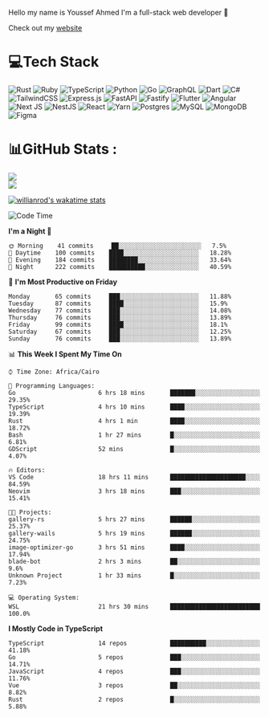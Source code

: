 Hello my name is Youssef Ahmed I'm a full-stack web developer 👋

Check out my [website](https://youssefahmed.vercel.app)
 
# 💻Tech Stack

![Rust](https://img.shields.io/badge/rust-%23000000.svg?style=for-the-badge&logo=rust&logoColor=white) ![Ruby](https://img.shields.io/badge/ruby-%23CC342D.svg?style=for-the-badge&logo=ruby&logoColor=white) ![TypeScript](https://img.shields.io/badge/typescript-%23007ACC.svg?style=for-the-badge&logo=typescript&logoColor=white) ![Python](https://img.shields.io/badge/python-3670A0?style=for-the-badge&logo=python&logoColor=ffdd54) ![Go](https://img.shields.io/badge/go-%2300ADD8.svg?style=for-the-badge&logo=go&logoColor=white) ![GraphQL](https://img.shields.io/badge/-GraphQL-E10098?style=for-the-badge&logo=graphql&logoColor=white) ![Dart](https://img.shields.io/badge/dart-%230175C2.svg?style=for-the-badge&logo=dart&logoColor=white) ![C#](https://img.shields.io/badge/c%23-%23239120.svg?style=for-the-badge&logo=c-sharp&logoColor=white) ![TailwindCSS](https://img.shields.io/badge/tailwindcss-%2338B2AC.svg?style=for-the-badge&logo=tailwind-css&logoColor=white) ![Express.js](https://img.shields.io/badge/express.js-%23404d59.svg?style=for-the-badge&logo=express&logoColor=%2361DAFB) ![FastAPI](https://img.shields.io/badge/FastAPI-005571?style=for-the-badge&logo=fastapi) ![Fastify](https://img.shields.io/badge/fastify-%23000000.svg?style=for-the-badge&logo=fastify&logoColor=white) ![Flutter](https://img.shields.io/badge/Flutter-%2302569B.svg?style=for-the-badge&logo=Flutter&logoColor=white) ![Angular](https://img.shields.io/badge/angular-%23DD0031.svg?style=for-the-badge&logo=angular&logoColor=white) ![Next JS](https://img.shields.io/badge/Next-black?style=for-the-badge&logo=next.js&logoColor=white) ![NestJS](https://img.shields.io/badge/nestjs-%23E0234E.svg?style=for-the-badge&logo=nestjs&logoColor=white) ![React](https://img.shields.io/badge/react-%2320232a.svg?style=for-the-badge&logo=react&logoColor=%2361DAFB) ![Yarn](https://img.shields.io/badge/yarn-%232C8EBB.svg?style=for-the-badge&logo=yarn&logoColor=white) ![Postgres](https://img.shields.io/badge/postgres-%23316192.svg?style=for-the-badge&logo=postgresql&logoColor=white) ![MySQL](https://img.shields.io/badge/mysql-%2300f.svg?style=for-the-badge&logo=mysql&logoColor=white) ![MongoDB](https://img.shields.io/badge/MongoDB-%234ea94b.svg?style=for-the-badge&logo=mongodb&logoColor=white)     ![Figma](https://img.shields.io/badge/figma-%23F24E1E.svg?style=for-the-badge&logo=figma&logoColor=white)

# 📊GitHub Stats :

![](https://github-readme-stats.vercel.app/api?username=joetifa2003&theme=tokyonight&hide_border=false&include_all_commits=false&count_private=false)<br/>
![](https://github-readme-streak-stats.herokuapp.com/?user=joetifa2003&theme=tokyonight&hide_border=false)<br/>

[![willianrod's wakatime stats](https://github-readme-stats.vercel.app/api/wakatime?username=joetifa2003&layout=compact)](https://github.com/anuraghazra/github-readme-stats)
<!--START_SECTION:waka-->
![Code Time](http://img.shields.io/badge/Code%20Time-633%20hrs%2057%20mins-blue)

**I'm a Night 🦉** 

```text
🌞 Morning    41 commits     ██░░░░░░░░░░░░░░░░░░░░░░░   7.5% 
🌆 Daytime    100 commits    ████░░░░░░░░░░░░░░░░░░░░░   18.28% 
🌃 Evening    184 commits    ████████░░░░░░░░░░░░░░░░░   33.64% 
🌙 Night      222 commits    ██████████░░░░░░░░░░░░░░░   40.59%

```
📅 **I'm Most Productive on Friday** 

```text
Monday       65 commits     ███░░░░░░░░░░░░░░░░░░░░░░   11.88% 
Tuesday      87 commits     ████░░░░░░░░░░░░░░░░░░░░░   15.9% 
Wednesday    77 commits     ███░░░░░░░░░░░░░░░░░░░░░░   14.08% 
Thursday     76 commits     ███░░░░░░░░░░░░░░░░░░░░░░   13.89% 
Friday       99 commits     ████░░░░░░░░░░░░░░░░░░░░░   18.1% 
Saturday     67 commits     ███░░░░░░░░░░░░░░░░░░░░░░   12.25% 
Sunday       76 commits     ███░░░░░░░░░░░░░░░░░░░░░░   13.89%

```


📊 **This Week I Spent My Time On** 

```text
⌚︎ Time Zone: Africa/Cairo

💬 Programming Languages: 
Go                       6 hrs 18 mins       ███████░░░░░░░░░░░░░░░░░░   29.35% 
TypeScript               4 hrs 10 mins       ████░░░░░░░░░░░░░░░░░░░░░   19.39% 
Rust                     4 hrs 1 min         ████░░░░░░░░░░░░░░░░░░░░░   18.72% 
Bash                     1 hr 27 mins        █░░░░░░░░░░░░░░░░░░░░░░░░   6.81% 
GDScript                 52 mins             █░░░░░░░░░░░░░░░░░░░░░░░░   4.07%

🔥 Editors: 
VS Code                  18 hrs 11 mins      █████████████████████░░░░   84.59% 
Neovim                   3 hrs 18 mins       ███░░░░░░░░░░░░░░░░░░░░░░   15.41%

🐱‍💻 Projects: 
gallery-rs               5 hrs 27 mins       ██████░░░░░░░░░░░░░░░░░░░   25.37% 
gallery-wails            5 hrs 19 mins       ██████░░░░░░░░░░░░░░░░░░░   24.75% 
image-optimizer-go       3 hrs 51 mins       ████░░░░░░░░░░░░░░░░░░░░░   17.94% 
blade-bot                2 hrs 3 mins        ██░░░░░░░░░░░░░░░░░░░░░░░   9.6% 
Unknown Project          1 hr 33 mins        █░░░░░░░░░░░░░░░░░░░░░░░░   7.23%

💻 Operating System: 
WSL                      21 hrs 30 mins      █████████████████████████   100.0%

```

**I Mostly Code in TypeScript** 

```text
TypeScript               14 repos            ██████████░░░░░░░░░░░░░░░   41.18% 
Go                       5 repos             ███░░░░░░░░░░░░░░░░░░░░░░   14.71% 
JavaScript               4 repos             ███░░░░░░░░░░░░░░░░░░░░░░   11.76% 
Vue                      3 repos             ██░░░░░░░░░░░░░░░░░░░░░░░   8.82% 
Rust                     2 repos             █░░░░░░░░░░░░░░░░░░░░░░░░   5.88%

```



<!--END_SECTION:waka-->
